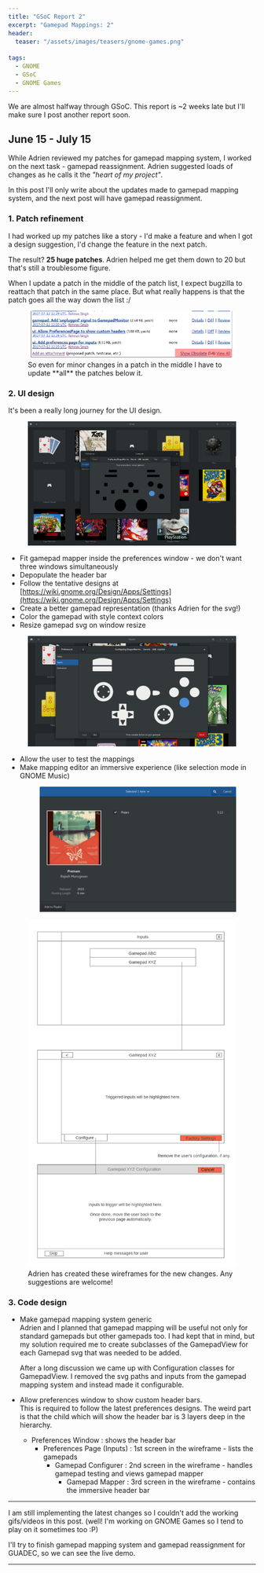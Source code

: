```yaml
---
title: "GSoC Report 2"
excerpt: "Gamepad Mappings: 2"
header:
  teaser: "/assets/images/teasers/gnome-games.png"

tags:
  - GNOME
  - GSoC
  - GNOME Games
---
```


We are almost halfway through GSoC. This report is ~2 weeks late but I'll make sure I post another report soon.

## June 15 - July 15

While Adrien reviewed my patches for gamepad mapping system, I worked on the next task - gamepad reassignment.
Adrien suggested loads of changes as he calls it the *"heart of my project"*.

In this post I'll only write about the updates made to gamepad mapping system, and the next post will have gamepad reassignment.

### 1. Patch refinement

I had worked up my patches like a story - I'd make a feature and when I got a design suggestion, I'd change the feature in the next patch.

The result? **25 huge patches**. Adrien helped me get them down to 20 but that's still a troublesome figure.

When I update a patch in the middle of the patch list, I expect bugzilla to reattach that patch in the same place. But what really happens is that the patch goes all the way down the list :/

<figure>
    <a href="https://bugzilla.gnome.org/show_bug.cgi?id=780754"><img src="/assets/images/gnome-games/bugzilla-780754.png"></a>
    <figcaption>So even for minor changes in a patch in the middle I have to update **all** the patches below it.</figcaption>
</figure>

### 2. UI design

It's been a really long journey for the UI design.

<figure>
    <a href="/assets/images/gnome-games/gamepad-mapper-1.png"><img src="/assets/images/gnome-games/gamepad-mapper-1.png"></a>
</figure>

* Fit gamepad mapper inside the preferences window - we don't want three windows simultaneously
* Depopulate the header bar
* Follow the tentative designs at [https://wiki.gnome.org/Design/Apps/Settings](https://wiki.gnome.org/Design/Apps/Settings)
* Create a better gamepad representation (thanks Adrien for the svg!)
* Color the gamepad with style context colors
* Resize gamepad svg on window resize 

<figure>
    <a href="/assets/images/gnome-games/gamepad-mapper-2.png"><img src="/assets/images/gnome-games/gamepad-mapper-2.png"></a>
</figure>

* Allow the user to test the mappings
* Make mapping editor an immersive experience (like selection mode in GNOME Music)
  <figure>
      <a href="/assets/images/gnome-music/selection-mode-1.png"><img src="/assets/images/gnome-music/selection-mode-1.png"></a>
  </figure>

<figure>
    <a href="/assets/images/gnome-games/gamepad-mapper-3-wireframe.png"><img src="/assets/images/gnome-games/gamepad-mapper-3-wireframe.png"></a>
    <figcaption>Adrien has created these wireframes for the new changes. Any suggestions are welcome!</figcaption>
</figure>

### 3. Code design

* Make gamepad mapping system generic  
  Adrien and I planned that gamepad mapping will be useful not only for standard gamepads but other gamepads too.
  I had kept that in mind, but my solution required me to create subclasses of the GamepadView for each Gamepad svg that was needed to be added.

  After a long discussion we came up with Configuration classes for GamepadView. I removed the svg paths and inputs from the gamepad mapping system and instead made it configurable.

* Allow preferences window to show custom header bars.  
  This is required to follow the latest preferences designs. The weird part is that the child which will show the header bar is 3 layers deep in the hierarchy.

  * Preferences Window
    : shows the header bar
    * Preferences Page (Inputs)
      : 1st screen in the wireframe - lists the gamepads
      * Gamepad Configurer
        : 2nd screen in the wireframe - handles gamepad testing and views gamepad mapper
        * Gamepad Mapper
          : 3rd screen in the wireframe - contains the immersive header bar

***

I am still implementing the latest changes so I couldn't add the working gifs/videos in this post. (well! I'm working on GNOME Games so I tend to play on it sometimes too :P)

I'll try to finish gamepad mapping system and gamepad reassignment for GUADEC, so we can see the live demo.

---
